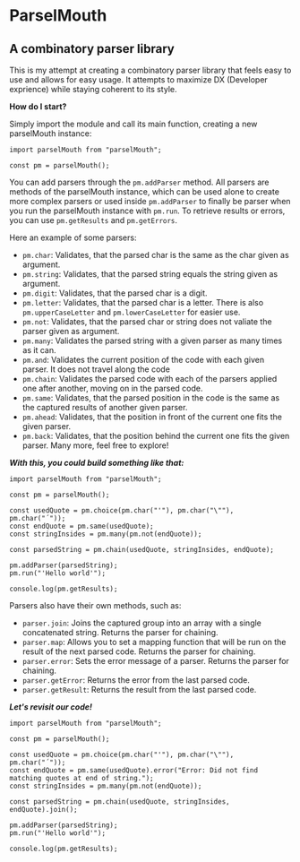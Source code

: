 # ParselMouth
## A combinatory parser library

This is my attempt at creating a combinatory parser library that feels easy to use and allows for easy usage. It attempts to maximize DX (Developer exprience) while staying coherent to its style.

**How do I start?**

Simply import the module and call its main function, creating a new parselMouth instance:

```
import parselMouth from "parselMouth";

const pm = parselMouth();
```

You can add parsers through the ```pm.addParser``` method. All parsers are methods of the parselMouth instance, which can be used alone to create more complex parsers or used inside ```pm.addParser``` to finally be parser when you run the parselMouth instance with ```pm.run```. To retrieve results or errors, you can use ```pm.getResults``` and ```pm.getErrors```.

Here an example of some parsers:
 - ```pm.char```: Validates, that the parsed char is the same as the char given as argument.
 - ```pm.string```: Validates, that the parsed string equals the string given as argument.
 - ```pm.digit```: Validates, that the parsed char is a digit.
 - ```pm.letter```: Validates, that the parsed char is a letter. There is also ```pm.upperCaseLetter``` and ```pm.lowerCaseLetter``` for easier use.
 - ```pm.not```: Validates, that the parsed char or string does not valiate the parser given as argument.
 - ```pm.many```: Validates the parsed string with a given parser as many times as it can.
 - ```pm.and```: Validates the current position of the code with each given parser. It does not travel along the code
 - ```pm.chain```: Validates the parsed code with each of the parsers applied one after another, moving on in the parsed code.
 - ```pm.same```: Validates, that the parsed position in the code is the same as the captured results of another given parser.
 - ```pm.ahead```: Validates, that the position in front of the current one fits the given parser.
 - ```pm.back```: Validates, that the position behind the current one fits the given parser.
Many more, feel free to explore!

***With this, you could build something like that:***
```
import parselMouth from "parselMouth";

const pm = parselMouth();

const usedQuote = pm.choice(pm.char("'"), pm.char("\""), pm.char("´"));
const endQuote = pm.same(usedQuote);
const stringInsides = pm.many(pm.not(endQuote));

const parsedString = pm.chain(usedQuote, stringInsides, endQuote);

pm.addParser(parsedString);
pm.run("'Hello world'");

console.log(pm.getResults);
```

Parsers also have their own methods, such as:
 - ```parser.join```: Joins the captured group into an array with a single concatenated string. Returns the parser for chaining.
 - ```parser.map```: Allows you to set a mapping function that will be run on the result of the next parsed code. Returns the parser for chaining.
 - ```parser.error```: Sets the error message of a parser. Returns the parser for chaining.
 - ```parser.getError```: Returns the error from the last parsed code.
 - ```parser.getResult```: Returns the result from the last parsed code.

***Let's revisit our code!***
```
import parselMouth from "parselMouth";

const pm = parselMouth();

const usedQuote = pm.choice(pm.char("'"), pm.char("\""), pm.char("´"));
const endQuote = pm.same(usedQuote).error("Error: Did not find matching quotes at end of string.");
const stringInsides = pm.many(pm.not(endQuote));

const parsedString = pm.chain(usedQuote, stringInsides, endQuote).join();

pm.addParser(parsedString);
pm.run("'Hello world'");

console.log(pm.getResults);
```
